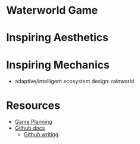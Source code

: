 # Waterworld Game
# Inspiring Aesthetics
# Inspiring Mechanics
- adaptive/intelligent ecosystem design: rainworld
#  Resources
- [Game Planning](https://www.nuclino.com/solutions/game-planner)
- [Github docs](https://docs.github.com/en)
  - [Github writing](https://docs.github.com/en/get-started/writing-on-github)
